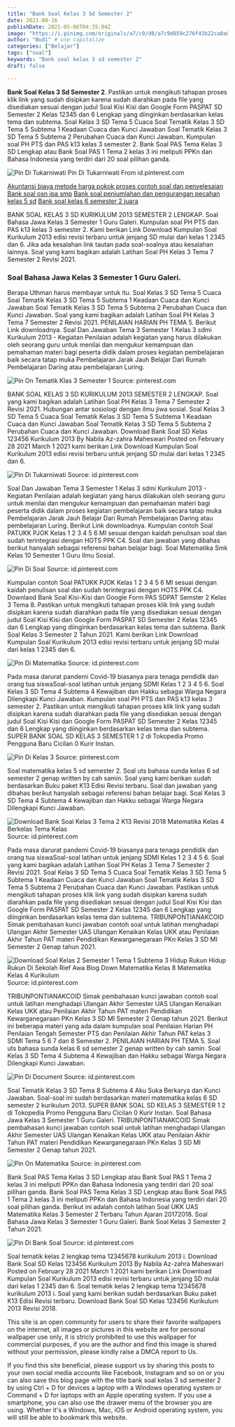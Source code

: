 ```yaml
---
title: "Bank Soal Kelas 3 Sd Semester 2"
date: 2021-08-16
publishDate: 2021-05-06T04:35:04Z
image: "https://i.pinimg.com/originals/a7/c9/d8/a7c9d859c276f43b22ca0a0f66703522.png"
author: "Budi" # use capitalize
categories: ["Belajar"]
tags: ["soal"]
keywords: "Bank soal kelas 3 sd semester 2"
draft: false

---
```

<script type='text/javascript' src='//pl15944992.alternativecpmgate.com/6c/6f/d6/6c6fd630211742b4db132bd23b46b946.js'></script>
<script type='text/javascript' src='//pl15944975.alternativecpmgate.com/86/71/9a/86719ae0c65e9b2f7eb2905a08638c06.js'></script>
**Bank Soal Kelas 3 Sd Semester 2**. Pastikan untuk mengikuti tahapan proses klik link yang sudah disipkan karena sudah diarahkan pada file yang disediakan sesuai dengan judul Soal Kisi Kisi dan Google Form PASPAT SD Semester 2 Kelas 12345 dan 6 Lengkap yang diinginkan berdasarkan kelas tema dan subtema. Soal Kelas 3 SD Tema 5 Cuaca Soal Tematik Kelas 3 SD Tema 5 Subtema 1 Keadaan Cuaca dan Kunci Jawaban Soal Tematik Kelas 3 SD Tema 5 Subtema 2 Perubahan Cuaca dan Kunci Jawaban. Kumpulan soal PH PTS dan PAS k13 kelas 3 semester 2. Bank Soal PAS Tema Kelas 3 SD Lengkap atau Bank Soal PAS 1 Tema 2 kelas 3 ini meliputi PPKn dan Bahasa Indonesia yang terdiri dari 20 soal pilihan ganda.

![Pin Di Tukarniwati](https://i.pinimg.com/564x/88/23/19/882319bdf306a4d258672a7496aae38f.jpg "Pin Di Tukarniwati")
Pin Di Tukarniwati From id.pinterest.com

[Akuntansi biaya metode harga pokok proses contoh soal dan penyelesaian](/akuntansi-biaya-metode-harga-pokok-proses-contoh-soal-dan-penyelesaian/)
[Bank soal osn ipa smp](/bank-soal-osn-ipa-smp/)
[Bank soal penjumlahan dan pengurangan pecahan kelas 5 sd](/bank-soal-penjumlahan-dan-pengurangan-pecahan-kelas-5-sd/)
[Bank soal kelas 6 semester 2 juara](/bank-soal-kelas-6-semester-2-juara/)

BANK SOAL KELAS 3 SD KURIKULUM 2013 SEMESTER 2 LENGKAP. Soal Bahasa Jawa Kelas 3 Semester 1 Guru Galeri. Kumpulan soal PH PTS dan PAS k13 kelas 3 semester 2. Kami berikan Link Download Kumpulan Soal Kurikulum 2013 edisi revisi terbaru untuk jenjang SD mulai dari kelas 1 2345 dan 6. Jika ada kesalahan link tautan pada soal-soalnya atau kesalahan lainnya. Soal yang kami bagikan adalah Latihan Soal PH Kelas 3 Tema 7 Semester 2 Revisi 2021.

### Soal Bahasa Jawa Kelas 3 Semester 1 Guru Galeri.

Berapa Uthman harus membayar untuk itu. Soal Kelas 3 SD Tema 5 Cuaca Soal Tematik Kelas 3 SD Tema 5 Subtema 1 Keadaan Cuaca dan Kunci Jawaban Soal Tematik Kelas 3 SD Tema 5 Subtema 2 Perubahan Cuaca dan Kunci Jawaban. Soal yang kami bagikan adalah Latihan Soal PH Kelas 3 Tema 7 Semester 2 Revisi 2021. PENILAIAN HARIAN PH TEMA 5. Berikut Link downloadnya. Soal Dan Jawaban Tema 3 Semester 1 Kelas 3 sdmi Kurikulum 2013 - Kegiatan Penilaian adalah kegiatan yang harus dilakukan oleh seorang guru untuk menilai dan mengukur kemampuan dan pemahaman materi bagi peserta didik dalam proses kegiatan pembelajaran baik secara tatap muka Pembelajaran Jarak Jauh Belajar Dari Rumah Pembelajaran Daring atau pembelajaran Luring.


![Pin On Tematik Klas 3 Semester 1](https://i.pinimg.com/originals/ca/56/d1/ca56d1a9fe83210c741004e88df5c226.png "Pin On Tematik Klas 3 Semester 1")
Source: pinterest.com

BANK SOAL KELAS 3 SD KURIKULUM 2013 SEMESTER 2 LENGKAP. Soal yang kami bagikan adalah Latihan Soal PH Kelas 3 Tema 7 Semester 2 Revisi 2021. Hubungan antar sosiologi dengan ilmu jiwa sosial. Soal Kelas 3 SD Tema 5 Cuaca Soal Tematik Kelas 3 SD Tema 5 Subtema 1 Keadaan Cuaca dan Kunci Jawaban Soal Tematik Kelas 3 SD Tema 5 Subtema 2 Perubahan Cuaca dan Kunci Jawaban. Download Bank Soal SD Kelas 123456 Kurikulum 2013 By Nabila Az-zahra Maheswari Posted on February 28 2021 March 1 2021 kami berikan Link Download Kumpulan Soal Kurikulum 2013 edisi revisi terbaru untuk jenjang SD mulai dari kelas 1 2345 dan 6.

![Pin Di Tukarniwati](https://i.pinimg.com/564x/88/23/19/882319bdf306a4d258672a7496aae38f.jpg "Pin Di Tukarniwati")
Source: id.pinterest.com

Soal Dan Jawaban Tema 3 Semester 1 Kelas 3 sdmi Kurikulum 2013 - Kegiatan Penilaian adalah kegiatan yang harus dilakukan oleh seorang guru untuk menilai dan mengukur kemampuan dan pemahaman materi bagi peserta didik dalam proses kegiatan pembelajaran baik secara tatap muka Pembelajaran Jarak Jauh Belajar Dari Rumah Pembelajaran Daring atau pembelajaran Luring. Berikut Link downloadnya. Kumpulan contoh Soal PATUKK PJOK Kelas 1 2 3 4 5 6 MI sesuai dengan kaidah penulisan soal dan sudah terintegrasi dengan HOTS PPK C4. Soal dan jawaban yang dibahas berikut hanyalah sebagai referensi bahan belajar bagi. Soal Matematika Smk Kelas 10 Semester 1 Guru Ilmu Sosial.

![Pin Di Soal](https://i.pinimg.com/originals/1f/dc/c9/1fdcc980a8e5f87e1f6da67471bc3584.jpg "Pin Di Soal")
Source: id.pinterest.com

Kumpulan contoh Soal PATUKK PJOK Kelas 1 2 3 4 5 6 MI sesuai dengan kaidah penulisan soal dan sudah terintegrasi dengan HOTS PPK C4. Downlaod Bank Soal Kisi-Kisi dan Google Form PAS SDPAT Semster 2 Kelas 3 Tema 8. Pastikan untuk mengikuti tahapan proses klik link yang sudah disipkan karena sudah diarahkan pada file yang disediakan sesuai dengan judul Soal Kisi Kisi dan Google Form PASPAT SD Semester 2 Kelas 12345 dan 6 Lengkap yang diinginkan berdasarkan kelas tema dan subtema. Bank Soal Kelas 3 Semester 2 Tahun 2021. Kami berikan Link Download Kumpulan Soal Kurikulum 2013 edisi revisi terbaru untuk jenjang SD mulai dari kelas 1 2345 dan 6.

![Pin Di Matematika](https://i.pinimg.com/originals/5b/f4/6e/5bf46e78ee7134a76069e1a4a473537d.png "Pin Di Matematika")
Source: id.pinterest.com

Pada masa darurat pandemi Covid-19 biasanya para tenaga pendidik dan orang tua siswaSoal-soal latihan untuk jenjang SDMI Kelas 1 2 3 4 5 6. Soal Kelas 3 SD Tema 4 Subtema 4 Kewajiban dan Hakku sebagai Warga Negara Dilengkapi Kunci Jawaban. Kumpulan soal PH PTS dan PAS k13 kelas 3 semester 2. Pastikan untuk mengikuti tahapan proses klik link yang sudah disipkan karena sudah diarahkan pada file yang disediakan sesuai dengan judul Soal Kisi Kisi dan Google Form PASPAT SD Semester 2 Kelas 12345 dan 6 Lengkap yang diinginkan berdasarkan kelas tema dan subtema. SUPER BANK SOAL SD KELAS 3 SEMESTER 1 2 di Tokopedia Promo Pengguna Baru Cicilan 0 Kurir Instan.

![Pin Di Kelas 3](https://i.pinimg.com/originals/fe/bb/13/febb13aa54414af891096290780d74d3.png "Pin Di Kelas 3")
Source: pinterest.com

Soal matematika kelas 5 sd semester 2. Soal uts bahasa sunda kelas 6 sd semester 2 genap written by cah samin. Soal yang kami berikan sudah berdasarkan Buku paket K13 Edisi Revisi terbaru. Soal dan jawaban yang dibahas berikut hanyalah sebagai referensi bahan belajar bagi. Soal Kelas 3 SD Tema 4 Subtema 4 Kewajiban dan Hakku sebagai Warga Negara Dilengkapi Kunci Jawaban.

![Download Bank Soal Kelas 3 Tema 2 K13 Revisi 2018 Matematika Kelas 4 Berkelas Tema Kelas](https://i.pinimg.com/originals/ce/0e/be/ce0ebeef17a4444e63dda4baaba0fe90.png "Download Bank Soal Kelas 3 Tema 2 K13 Revisi 2018 Matematika Kelas 4 Berkelas Tema Kelas")
Source: id.pinterest.com

Pada masa darurat pandemi Covid-19 biasanya para tenaga pendidik dan orang tua siswaSoal-soal latihan untuk jenjang SDMI Kelas 1 2 3 4 5 6. Soal yang kami bagikan adalah Latihan Soal PH Kelas 3 Tema 7 Semester 2 Revisi 2021. Soal Kelas 3 SD Tema 5 Cuaca Soal Tematik Kelas 3 SD Tema 5 Subtema 1 Keadaan Cuaca dan Kunci Jawaban Soal Tematik Kelas 3 SD Tema 5 Subtema 2 Perubahan Cuaca dan Kunci Jawaban. Pastikan untuk mengikuti tahapan proses klik link yang sudah disipkan karena sudah diarahkan pada file yang disediakan sesuai dengan judul Soal Kisi Kisi dan Google Form PASPAT SD Semester 2 Kelas 12345 dan 6 Lengkap yang diinginkan berdasarkan kelas tema dan subtema. TRIBUNPONTIANAKCOID Simak pembahasan kunci jawaban contoh soal untuk latihan menghadapi Ulangan Akhir Semester UAS Ulangan Kenaikan Kelas UKK atau Penilaian Akhir Tahun PAT materi Pendidikan Kewarganegaraan PKn Kelas 3 SD MI Semester 2 Genap tahun 2021.

![Download Soal Kelas 2 Semester 1 Tema 1 Subtema 3 Hidup Rukun Hidup Rukun Di Sekolah Rief Awa Blog Down Matematika Kelas 8 Matematika Kelas 4 Kurikulum](https://i.pinimg.com/474x/56/4c/0b/564c0bb37959e32f0a0f776cdd0b2cf1.jpg "Download Soal Kelas 2 Semester 1 Tema 1 Subtema 3 Hidup Rukun Hidup Rukun Di Sekolah Rief Awa Blog Down Matematika Kelas 8 Matematika Kelas 4 Kurikulum")
Source: id.pinterest.com

TRIBUNPONTIANAKCOID Simak pembahasan kunci jawaban contoh soal untuk latihan menghadapi Ulangan Akhir Semester UAS Ulangan Kenaikan Kelas UKK atau Penilaian Akhir Tahun PAT materi Pendidikan Kewarganegaraan PKn Kelas 3 SD MI Semester 2 Genap tahun 2021. Berikut ini beberapa materi yang ada dalam kumpulan soal Penilaian Harian PH Penilaian Tengah Semester PTS dan Penilaian Akhir Tahun PAT kelas 3 SDMI Tema 5 6 7 dan 8 Semester 2. PENILAIAN HARIAN PH TEMA 5. Soal uts bahasa sunda kelas 6 sd semester 2 genap written by cah samin. Soal Kelas 3 SD Tema 4 Subtema 4 Kewajiban dan Hakku sebagai Warga Negara Dilengkapi Kunci Jawaban.

![Pin Di Document](https://i.pinimg.com/originals/a9/80/52/a9805211327ccb2259b5cb6b6e2b8013.png "Pin Di Document")
Source: id.pinterest.com

Soal Tematik Kelas 3 SD Tema 8 Subtema 4 Aku Suka Berkarya dan Kunci Jawaban. Soal-soal ini sudah berdasarkan materi matematika kelas 6 SD semester 2 kurikulum 2013. SUPER BANK SOAL SD KELAS 3 SEMESTER 1 2 di Tokopedia Promo Pengguna Baru Cicilan 0 Kurir Instan. Soal Bahasa Jawa Kelas 3 Semester 1 Guru Galeri. TRIBUNPONTIANAKCOID Simak pembahasan kunci jawaban contoh soal untuk latihan menghadapi Ulangan Akhir Semester UAS Ulangan Kenaikan Kelas UKK atau Penilaian Akhir Tahun PAT materi Pendidikan Kewarganegaraan PKn Kelas 3 SD MI Semester 2 Genap tahun 2021.

![Pin On Matematika](https://i.pinimg.com/originals/b3/6f/19/b36f19e91f5f47cbd93e0f94b2adf2f3.jpg "Pin On Matematika")
Source: in.pinterest.com

Bank Soal PAS Tema Kelas 3 SD Lengkap atau Bank Soal PAS 1 Tema 2 kelas 3 ini meliputi PPKn dan Bahasa Indonesia yang terdiri dari 20 soal pilihan ganda. Bank Soal PAS Tema Kelas 3 SD Lengkap atau Bank Soal PAS 1 Tema 2 kelas 3 ini meliputi PPKn dan Bahasa Indonesia yang terdiri dari 20 soal pilihan ganda. Berikut ini adalah contoh latihan Soal UKK UAS Matematika Kelas 3 Semester 2 Terbaru Tahun Ajaran 20172018. Soal Bahasa Jawa Kelas 3 Semester 1 Guru Galeri. Bank Soal Kelas 3 Semester 2 Tahun 2021.

![Pin Di Bank Soal](https://i.pinimg.com/originals/a7/c9/d8/a7c9d859c276f43b22ca0a0f66703522.png "Pin Di Bank Soal")
Source: id.pinterest.com

Soal tematik kelas 2 lengkap tema 12345678 kurikulum 2013 i. Download Bank Soal SD Kelas 123456 Kurikulum 2013 By Nabila Az-zahra Maheswari Posted on February 28 2021 March 1 2021 kami berikan Link Download Kumpulan Soal Kurikulum 2013 edisi revisi terbaru untuk jenjang SD mulai dari kelas 1 2345 dan 6. Soal tematik kelas 2 lengkap tema 12345678 kurikulum 2013 i. Soal yang kami berikan sudah berdasarkan Buku paket K13 Edisi Revisi terbaru. Download Bank Soal SD Kelas 123456 Kurikulum 2013 Revisi 2018.

This site is an open community for users to share their favorite wallpapers on the internet, all images or pictures in this website are for personal wallpaper use only, it is stricly prohibited to use this wallpaper for commercial purposes, if you are the author and find this image is shared without your permission, please kindly raise a DMCA report to Us.

If you find this site beneficial, please support us by sharing this posts to your own social media accounts like Facebook, Instagram and so on or you can also save this blog page with the title bank soal kelas 3 sd semester 2 by using Ctrl + D for devices a laptop with a Windows operating system or Command + D for laptops with an Apple operating system. If you use a smartphone, you can also use the drawer menu of the browser you are using. Whether it's a Windows, Mac, iOS or Android operating system, you will still be able to bookmark this website.
